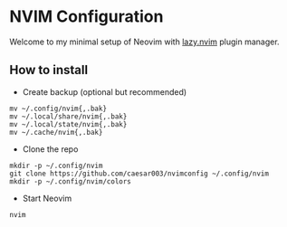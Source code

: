 # NVIM Configuration

Welcome to my minimal setup of Neovim with [lazy.nvim](https://github.com/folke/lazy.nvim) plugin manager.

## How to install

-   Create backup (optional but recommended)

```shell
mv ~/.config/nvim{,.bak}
mv ~/.local/share/nvim{,.bak}
mv ~/.local/state/nvim{,.bak}
mv ~/.cache/nvim{,.bak}
```

-   Clone the repo

```shell
mkdir -p ~/.config/nvim
git clone https://github.com/caesar003/nvimconfig ~/.config/nvim
mkdir -p ~/.config/nvim/colors
```

-   Start Neovim

```shell
nvim
```
